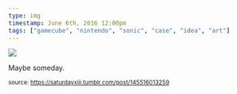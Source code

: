 ```yaml
---
type: img
timestamp: June 6th, 2016 12:00pm
tags: ["gamecube", "nintendo", "sonic", "case", "idea", "art"]
---
```

<img src="https://saturdayxiii.github.io/media/media/145516013259.jpg"/>
                                                                                          
Maybe someday.
 
                                    
                
                
                
                
                                
<small>source: https://saturdayxiii.tumblr.com/post/145516013259</small>